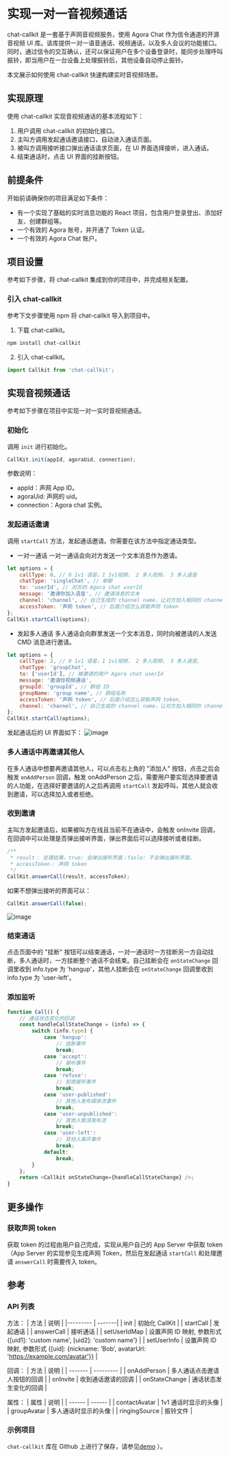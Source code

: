 # 实现一对一音视频通话

chat-callkit 是一套基于声网音视频服务，使用 Agora Chat 作为信令通道的开源音视频 UI 库。该库提供一对一语音通话、视频通话，以及多人会议的功能接口。同时，通过信令的交互确认，还可以保证用户在多个设备登录时，能同步处理呼叫振铃，即当用户在一台设备上处理振铃后，其他设备自动停止振铃。

本文展示如何使用 chat-callkit 快速构建实时音视频场景。

## 实现原理

使用 chat-callkit 实现音视频通话的基本流程如下：

1. 用户调用 chat-callkit 的初始化接口。
2. 主叫方调用发起通话邀请接口，自动进入通话页面。
3. 被叫方调用接听接口弹出通话请求页面，在 UI 界面选择接听，进入通话。
4. 结束通话时，点击 UI 界面的挂断按钮。

## 前提条件

开始前请确保你的项目满足如下条件：

-   有一个实现了基础的实时消息功能的 React 项目，包含用户登录登出、添加好友、创建群组等。
-   一个有效的 Agora 账号，并开通了 Token 认证。
-   一个有效的 Agora Chat 账户。

## 项目设置

参考如下步骤，将 chat-callkit 集成到你的项目中，并完成相关配置。

### 引入 chat-callkit

参考下文步骤使用 npm 将 chat-callkit 导入到项目中。

1. 下载 chat-callkit。

```bash
npm install chat-callkit
```

2. 引入 chat-callkit。

```javascript
import Callkit from 'chat-callkit';
```

## 实现音视频通话

参考如下步骤在项目中实现一对一实时音视频通话。

### 初始化

调用 `init` 进行初始化。

```javascript
CallKit.init(appId, agoraUid, connection);
```

参数说明：

-   appId：声网 App ID。
-   agoraUid: 声网的 uid。
-   connection：Agora chat 实例。

### 发起通话邀请

调用 `startCall` 方法，发起通话邀请。你需要在该方法中指定通话类型。

-   一对一通话
    一对一通话会向对方发送一个文本消息作为邀请。

```javascript
let options = {
	callType: 0, // 0 1v1 语音，1 1v1视频， 2 多人视频， 3 多人语音
	chatType: 'singleChat', // 单聊
	to: 'userId', // 对方的 Agora chat userId
	message: '邀请你加入语音', // 邀请消息的文本
	channel: 'channel', // 自己生成的 channel name，让对方加入相同的 channel
	accessToken: '声网 token', // 后面介绍怎么获取声网 token
};
CallKit.startCall(options);
```

-   发起多人通话
    多人通话会向群里发送一个文本消息，同时向被邀请的人发送 CMD 消息进行邀请。

```javascript
let options = {
	callType: 2, // 0 1v1 语音，1 1v1视频， 2 多人视频， 3 多人语音,
	chatType: 'groupChat',
	to: ['userId'], // 被邀请的用户 Agora chat userId
	message: '邀请你视频通话',
	groupId: 'groupId', // 群组 ID
	groupName: 'group name', // 群组名称
	accessToken: '声网 token', // 后面介绍怎么获取声网 token,
	channel: 'channel', // 自己生成的 channel name，让对方加入相同的 channel,
};
CallKit.startCall(options);
```

发起通话后的 UI 界面如下：
![image](./images/1v1-outgoing.png)

### 多人通话中再邀请其他人

在多人通话中想要再邀请其他人，可以点击右上角的 "添加人" 按钮，点击之后会触发 `onAddPerson` 回调，触发 onAddPerson 之后，需要用户要实现选择要邀请的人功能，在选择好要邀请的人之后再调用 `startCall` 发起呼叫，其他人就会收到邀请，可以选择加入或者拒绝。

### 收到邀请

主叫方发起邀请后，如果被叫方在线且当前不在通话中，会触发 onInvite 回调，在回调中可以处理是否弹出接听界面，弹出界面后可以选择接听或者挂断。

```js
/**
 * result： 处理结果。true: 会弹出接听界面；fasle: 不会弹出接听界面。
 * accessToken： 声网 token
 */
CallKit.answerCall(result, accessToken);
```

如果不想弹出接听的界面可以：

```js
CallKit.answerCall(false);
```

![image](./images/1v1-incoming.png)

### 结束通话

点击页面中的 "挂断" 按钮可以结束通话，一对一通话时一方挂断另一方自动挂断，多人通话时，一方挂断整个通话不会结束。自己挂断会在 `onStateChange` 回调里收到 info.type 为 'hangup'，其他人挂断会在 `onStateChange` 回调里收到 info.type 为 'user-left'。

### 添加监听

```javascript
function Call() {
	// 通话状态变化的回调
	const handleCallStateChange = (info) => {
		switch (info.type) {
			case 'hangup':
				// 挂断事件
				break;
			case 'accept':
				// 接听事件
				break;
			case 'refuse':
				// 拒绝接听事件
				break;
			case 'user-published':
				// 其他人发布媒体流事件
				break;
			case 'user-unpublished':
				// 其他人取消发布流
				break;
			case 'user-left':
				// 其他人离开事件
				break;
			default:
				break;
		}
	};
	return <Callkit onStateChange={handleCallStateChange} />;
}
```

## 更多操作

### 获取声网 token

获取 token 的过程由用户自己完成，实现从用户自己的 App Server 中获取 token（App Server 的实现参见生成声网 Token，然后在发起通话 `startCall` 和处理邀请 `answerCall` 时需要传入 token。

## 参考

### API 列表

方法：
| 方法 | 说明 |
|--------- | -------|
| init | 初始化 CallKit |
| startCall | 发起通话 |
| answerCall | 接听通话 |
| setUserIdMap | 设置声网 ID 映射, 参数形式 {[uid1]: 'custom name', [uid2]: 'custom name'} |
| setUserInfo | 设置声网 ID 映射, 参数形式 {[uid]: {nickname: 'Bob', avatarUrl: 'https://example.com/avatar'}} |

回调：
| 方法 | 说明 |
| ------- | --------- |
| onAddPerson | 多人通话点击邀请人按钮的回调 |
| onInvite | 收到通话邀请的回调 |
| onStateChange | 通话状态发生变化的回调 |

属性：
| 属性 | 说明 |
| ------ | ------ |
| contactAvatar | 1v1 通话时显示的头像 |
| groupAvatar | 多人通话时显示的头像 |
| ringingSource | 振铃文件 |

### 示例项目

`chat-callkit` 库在 Github 上进行了保存，请参见[demo](./demo/README.md) ）。
